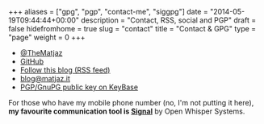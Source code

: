 +++
aliases      = ["gpg", "pgp", "contact-me", "siggpg"]
date         = "2014-05-19T09:44:44+00:00"
description  = "Contact, RSS, social and PGP"
draft        = false
hidefromhome = true
slug         = "contact"
title        = "Contact & GPG"
type         = "page"
weight       = 0
+++

- [@TheMatjaz](https://twitter.com/TheMatjaz)
- [GitHub](https://github.com/TheMatjaz)
- [Follow this blog (RSS feed)](http://matjaz.it/feed/)
- [blog@matjaz.it](mailto:blog@matjaz.it)
- [PGP/GnuPG public key on KeyBase](https://keybase.io/TheMatjaz)

For those who have my mobile phone number (no, I'm not putting it here), **my
favourite communication tool is [Signal](https://whispersystems.org/)** by
Open Whisper Systems.
